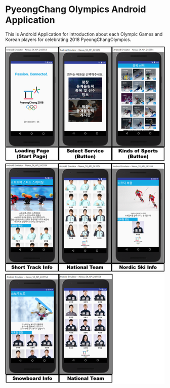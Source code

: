 # PyeongChang Olympics Android Application

This is Android Application for introduction about each Olympic Games and Korean players for celebrating 2018 PyeongChangOlympics.


![alt 1번이미지](/image/img1.png)
![alt 2번이미지](/image/img2.png)
![alt 3번이미지](/image/img3.png)
